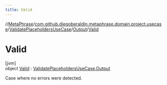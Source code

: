 ```yaml
---
title: Valid
---
```

//[MetaPhrase](../../../../../index.html)/[com.github.diegoberaldin.metaphrase.domain.project.usecase](../../../index.html)/[ValidatePlaceholdersUseCase](../../index.html)/[Output](../index.html)/[Valid](index.html)



# Valid



[jvm]\
object [Valid](index.html) : [ValidatePlaceholdersUseCase.Output](../index.html)

Case where no errors were detected.


